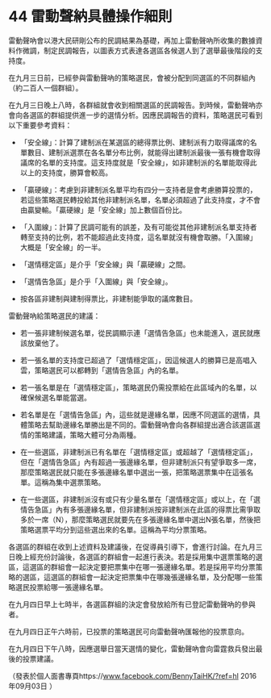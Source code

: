 # 44 雷動聲納具體操作細則

雷動聲吶會以港大民研剛公布的民調結果為基礎，再加上雷動聲吶所收集的數據資料作微調，制定民調報告，以圖表方式表達各選區各候選人到了選舉最後階段的支持度。

在九月三日前，已經參與雷動聲吶的策略選民，會被分配到同選區的不同群組內（約二百人一個群組）。

在九月三日晚上八時，各群組就會收到相關選區的民調報告。到時候，雷動聲吶亦會向各選區的群組提供進一步的選情分析。因應民調報告的資料，策略選民可看到以下重要參考資料：

- 「安全線」：計算了建制派在某選區的總得票比例、建制派有力取得議席的名單數目、建制派選票在各名單分布比例，就能得出建制派最後一張有機會取得議席的名單的支持度。這支持度就是「安全線」，如非建制派的名單能取得此以上的支持度，勝算會較高。

- 「贏硬線」：考慮到非建制派名單平均有四分一支持者是會考慮勝算投票的，若這些策略選民轉投給其他非建制派名單，名單必須超過了此支持度，才不會由贏變輸。「贏硬線」是「安全線」加上數個百份比。

- 「入圍線」：計算了民調可能有的誤差，及有可能從其他非建制派名單支持者轉至支持的比例，若不能超過此支持度，這名單就沒有機會取勝。「入圍線」大概是「安全線」的一半。

- 「選情穩定區」是介乎「安全線」與「贏硬線」之間。

- 「選情告急區」是介乎「入圍線」與「安全線」。

- 按各區非建制與建制得票比，非建制能爭取的議席數目。



雷動聲吶給策略選民的建議：

- 若一張非建制候選名單，從民調顯示連「選情告急區」也未能進入，選民就應該放棄他了。

- 若一張名單的支持度已超過了「選情穩定區」，因這候選人的勝算已是高唱入雲，策略選民可以都轉到「選情告急區」內的名單。

- 若一張名單是在「選情穩定區」，策略選民仍需投票給在此區域內的名單，以確保候選名單能當選。

- 若名單是在「選情告急區」內，這些就是邊緣名單，因應不同選區的選情，具體策略去幫助邊緣名單勝出是不同的。雷動聲吶會向各群組提出適合該選區選情的策略建議，策略大體可分為兩種。

- 在一些選區，非建制派已有名單在「選情穩定區」或超越了「選情穩定區」，但在「選情告急區」內有超過一張邊緣名單，但非建制派只有望爭取多一席，那麼策略選民就只能在多張邊緣名單中選出一張，把策略選票集中在這張名單。這稱為集中選票策略。

- 在一些選區，非建制派沒有或只有少量名單在「選情穩定區」或以上，在「選情告急區」內有多張邊緣名單，但非建制派按非建制派在此區的得票比需爭取多於一席（N），那麼策略選民就要先在多張邊緣名單中選出N張名單，然後把策略選票平均分到這些選出來的名單。這稱為平均分票策略。

各選區的群組在收到上述資料及建議後，在促導員引導下，會進行討論。在九月三日晚上經充份討論後，各選區的群組會一起進行表決。若是採用集中選票策略的選區，這選區的群組會一起決定要把票集中在哪一張邊緣名單。若是採用平均分票策略的選區，這選區的群組會一起決定把票集中在哪幾張邊緣名單，及分配哪一些策略選民投票給哪一張邊緣名單。

在九月四日早上七時半，各選區群組的決定會發放給所有已登記雷動聲吶的參與者。

在九月四日正午六時前，已投票的策略選民可向雷動聲吶匯報他的投票意向。

在九月四日下午八時，因應選舉日當天選情的變化，雷動聲吶會向雷霆救兵發出最後的投票建議。

（發表於個人面書專頁https://www.facebook.com/BennyTaiHK/?ref=hl 2016年09月03日 ）

